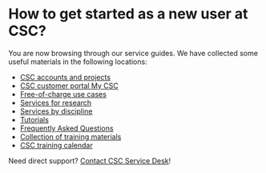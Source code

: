 # How to get started as a new user at CSC?

You are now browsing through our service guides.
We have collected some useful materials in the following locations:

* [CSC accounts and projects](../../accounts/index.md)
* [CSC customer portal My CSC](https://my.csc.fi)
* [Free-of-charge use cases](https://research.csc.fi/free-of-charge-use-cases)
* [Services for research](https://research.csc.fi)
* [Services by discipline](https://research.csc.fi/sciences)
* [Tutorials](../../support/tutorials/index.md)
* [Frequently Asked Questions](index.md)
* [Collection of training materials](../training-material/index.md)
* [CSC training calendar](https://csc.fi/en/trainings/training-calendar/)

Need direct support? [Contact CSC Service Desk](../contact.md)!
